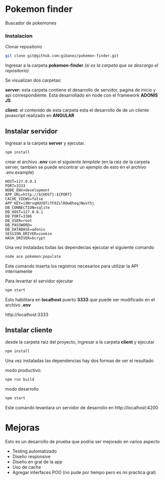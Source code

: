 # Pokemon finder

Buscador de pokemones

### Instalacion

Clonar repositorio

```bash
git clone git@github.com:gibanez/pokemon-finder.git
```

Ingresar a la carpeta **pokemon-finder** *(si es la carpeta que se descargo el repositorio)*

Se visualizan dos carpetas:

**server:** esta carpeta contiene el desarrollo de servidor, pagina de inicio y api correspondiente.
Esta desarrollado en node con el framework **ADONIS JS**

**client:** el contenido de esta carpeta esta el desarrollo de de un cliente javascript realizado en **ANGULAR**

## Instalar servidor

Ingresar a la carpeta **server** y ejecutar.

```bash 
npm install
```

crear el archivo **.env** con el siguiente *template* (en la raiz de la carpeta server, tambien se puede encontrar un ejemplo de esto en el archivo .env.example)

```env
HOST=127.0.0.1
PORT=3333
NODE_ENV=development
APP_URL=http://${HOST}:${PORT}
CACHE_VIEWS=false
APP_KEY=i9NrvqHUV8TcfF0ZslROw8heqJNwxY5j
DB_CONNECTION=sqlite
DB_HOST=127.0.0.1
DB_PORT=3306
DB_USER=root
DB_PASSWORD=
DB_DATABASE=adonis
SESSION_DRIVER=cookie
HASH_DRIVER=bcrypt
```

Una vez instaladas todas las dependecias ejecutar el siguiente comando

```bash
node ace pokemon:populate
```

Este comando inserta los registros necesarios para utilizar la API internamente

Para levantar el servidor ejecutar
```bash
npm start
```

Esto habilitara en **localhost** puerto **3333** que puede ser modificado en el archivo **.env**

http://localhost:3333

## Instalar cliente

desde la carpeta raiz del proyecto, ingresar a la carpeta **client** y ejecutar

```bash 
npm install
```

Una vez instaladas las dependencias hay dos formas de ver el resultado

modo productivo:

```bash
npm run build
```

modo desarrollo

```bash
npm start
```
Este comando levantara un servidor de desarrollo en http://localhost:4200

# Mejoras
Esto es un desarrollo de prueba que podria ser mejorado en varios aspecto

- Testing automatizado
- Diseño responsive
- Diseño en gral de la app
- Uso de cache
- Agregar interfaces POO (no pude por tiempo pero es mi practica gral)